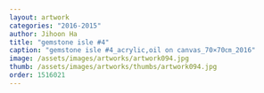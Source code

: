 ```yaml
---
layout: artwork
categories: "2016-2015"
author: Jihoon Ha
title: "gemstone isle #4"
caption: "gemstone isle #4_acrylic,oil on canvas_70×70㎝_2016"
image: /assets/images/artworks/artwork094.jpg
thumb: /assets/images/artworks/thumbs/artwork094.jpg
order: 1516021
---
```

